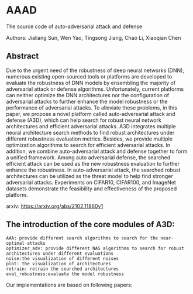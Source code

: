 # AAAD
 The source code of auto-adversarial attack and defense

 Authors: Jialiang Sun, Wen Yao, Tingsong Jiang, Chao Li, Xiaoqian Chen


## Abstract
 Due to the urgent need of the robustness of deep neural networks (DNN),
  numerous existing open-sourced tools or platforms are developed to evaluate the robustness of DNN models by ensembling the majority of adversarial attack or defense algorithms. Unfortunately, current platforms can neither optimize the DNN architectures nor the configuration of adversarial attacks to further enhance the model robustness or the performance of adversarial attacks. To alleviate these problems, in this paper, we propose a novel platform called auto-adversarial attack and defense (A3D), which can help search for robust neural network architectures and efficient adversarial attacks.
   A3D integrates multiple neural architecture search methods to find robust architectures under different robustness evaluation metrics. 
   Besides, we provide multiple optimization algorithms to search for efficient adversarial attacks. In addition, we combine auto-adversarial attack and defense together to form a unified framework. Among auto adversarial defense, the searched efficient attack can be used as the new robustness evaluation to further enhance the robustness. In auto-adversarial attack, the searched robust architectures can be utilized as the threat model to help find stronger adversarial attacks. Experiments on CIFAR10, CIFAR100, and ImageNet datasets demonstrate the feasibility and effectiveness of the proposed platform.

arxiv: https://arxiv.org/abs/2102.11860v1

## The introduction of the core modules of A3D:
```
AAA: provide different search algorithms to search for the near-optimal attacks
optimizer_adv: provide different NAS algorithms to search for robust architectures under different evaluations
noise:the visualization of different noises
plot: the visualization of architectures
retrain: retrain the searched architectures
eval_robustness:evaluate the model robustness
```



Our implementations are based on following papers:
